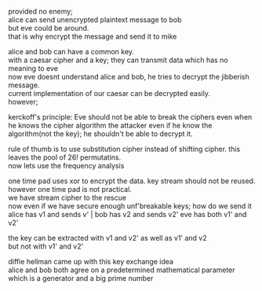 provided no enemy;  
alice can send unencrypted plaintext message to bob  
but eve could be around.  
that is why encrypt the message and send it to mike  

alice and bob can have a common key.  
with a caesar cipher and a key; they can transmit data which has no meaning to eve  
now eve doesnt understand alice and bob, he tries to decrypt the jibberish message.  
current implementation of our caesar can be decrypted easily.  
however;  

kerckoff's principle: Eve should not be able to break the ciphers even when he knows the cipher algorithm 
the attacker even if he know the algorithm(not the key); he shouldn't be able to decrypt it.  

rule of thumb is to use substitution cipher instead of shifting cipher. this leaves the pool of 26! permutatins.  
now lets use the frequency analysis  

one time pad uses xor to encrypt the data. key stream should not be reused.  
however one time pad is not practical.  
we have stream cipher to the rescue  
now even if we have secure enough unf'breakable keys; how do we send it  
alice has v1 and sends v' | bob has v2 and sends v2'
eve has both v1' and v2'

the key can be extracted with v1 and v2' as well as v1' and v2   
but not with v1' and v2'  

diffie hellman came up with this key exchange idea  
alice and bob both agree on a predetermined mathematical parameter  
which is a generator and a big prime number